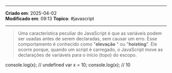 ***
**Criado em**: 2025-04-02  
**Modificado em**: 09:13
**Topico**: #javascript 
***
 >Uma característica peculiar do JavaScript é que as variáveis podem ser usadas antes de serem declaradas, sem causar um erro. Esse comportamento é conhecido como "**elevação** " ou "**hoisting**". Ele ocorre porque, quando um script é carregado, o JavaScript move as declarações de variáveis para o início (topo) do escopo.
 
console.log(x); // undefined
var x = 10;
console.log(x); // 10